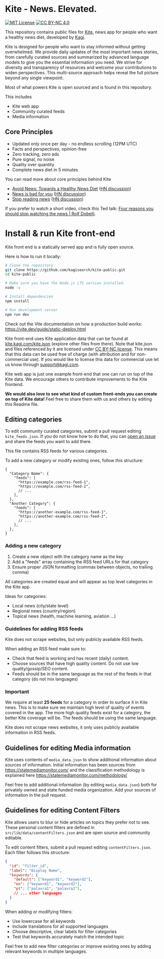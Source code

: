# Kite - News. Elevated.

[![MIT License](https://img.shields.io/badge/License-MIT-green.svg)](https://choosealicense.com/licenses/mit/)
[![CC BY-NC 4.0](https://img.shields.io/badge/License-CC%20BY--NC%204.0-lightgrey.svg)](https://creativecommons.org/licenses/by-nc/4.0/)

This repository contains public files for [Kite](https://kite.kagi.com), news app for people who want a healthy news diet, developed by [Kagi](https://kagi.com).

Kite is designed for people who want to stay informed without getting overwhelmed. We provide daily updates of the most important news stories, from carefully curated sources and summarized by advanced language models to give you the essential information you need. We strive for diversity and transparency of resources and welcome your contributions to widen perspectives. This multi-source approach helps reveal the full picture beyond any single viewpoint.

Most of what powers Kite is open sourced and is found in this repository.

This includes

- Kite web app
- Community curated feeds
- Media information

## Core Principles

- Updated only once per day - no endless scrolling (12PM UTC)
- Facts and perspectives, opinion-free
- Zero tracking, zero ads
- Pure signal, no noise
- Quality over quantity
- Complete news diet in 5 minutes

You can read more about core principles behind Kite

- [Avoid News: Towards a Healthy News Diet](https://www.gwern.net/docs/culture/2010-dobelli.pdf) ([HN discussion](https://news.ycombinator.com/item?id=21430337))
- [News is bad for you](http://www.theguardian.com/media/2013/apr/12/news-is-bad-rolf-dobelli) ([HN discussion](https://news.ycombinator.com/item?id=6894244))
- [Stop reading news](https://fs.blog/2013/12/stop-reading-news/) ([HN discussion](https://news.ycombinator.com/item?id=19084099))

If you prefer to watch a short video, check this Ted talk: [Four reasons you should stop watching the news | Rolf Dobelli](https://www.youtube.com/watch?v=-miTTiaqFlI).

# Install & run Kite front-end

Kite front end is a statically served app and is fully open source.

Here is how to run it locally:

```bash
# Clone the repository
git clone https://github.com/kagisearch/kite-public.git
cd kite-public

# Make sure you have the Node.js LTS version installed.
node -v

# Install dependencies
npm install

# Run development server
npm run dev
```

Check out the Vite documentation on how a production build works: https://vite.dev/guide/static-deploy.html

Kite front-end uses Kite application data that can be found at [kite.kagi.com/kite.json](https://kite.kagi.com/kite.json) (explore other files from there). Note that kite.json and files referenced by it are licensed under [CC BY-NC license](https://creativecommons.org/licenses/by-nc/4.0/). This means that this data can be used free of charge (with attribution and for non-commercial use). If you would like to license this data for commercial use let us know through support@kagi.com.

Kite web app is just one example front-end that one can run on top of the Kite data. We encourage others to contribute improvements to the Kite frontend.

**We would also love to see what kind of custom front-ends you can create on top of Kite data!** Feel free to share them with us and others by editing this Readme file.

## Editing categories

To edit community curated categories, submit a pull request editing `kite_feeds.json`. If you do not know how to do that, you can [open an issue](https://github.com/kagisearch/kite-public/issues/new/choose) and share the feeds you want to add there.

This file contains RSS feeds for various categories.

To add a new category or modify existing ones, follow this structure:

```jsonc
{
  "Category Name": {
    "feeds": [
      "https://example.com/rss-feed-1",
      "https://example.com/rss-feed-2",
      // ...
    ],
  },
  "Another Category": {
    "feeds": [
      "https://another-example.com/rss-feed-1",
      "https://another-example.com/rss-feed-2",
      // ...
    ],
  },
}
```

### Adding a new category

1. Create a new object with the category name as the key
2. Add a "feeds" array containing the RSS feed URLs for that category
3. Ensure proper JSON formatting (commas between objects, no trailing comma)

All categories are created equal and will appear as top level categories in the Kite app.

Ideas for categories:

- Local news (city/state level)
- Regional news (country/region)
- Topical news (health, machine learning, aviation ...)

### Guidelines for adding RSS feeds

Kite does not scrape websites, but only publicly available RSS feeds.

When adding an RSS feed make sure to:

- Check that feed is working and has recent (daily) content.
- Choose sources that have high quality content. Do not use low quality/gossip/SEO content.
- Feeds should be in the same language as the rest of the feeds in that category (do not mix languages)

### Important

We require at least **25 feeds** for a category in order to surface it in Kite news. This is to make sure we maintain high level of quality of events covered in the app. The more high quality feeds exist for a category, the better Kite coverage will be. The feeds should be using the same language.

Kite does not scrape news websites, it only uses publicly available information in RSS feeds.

## Guidelines for editing Media information

Kite uses contents of `media_data.json` to show additional information about sources of information. Initial information has been sources from https://statemediamonitor.com/ and the classification methodology is explained here https://statemediamonitor.com/methodology/

Feel free to add additional information (by editing `media_data.json`) both for privately owned and state funded media organization. Add your sources of information in the pull request.

## Guidelines for editing Content Filters

Kite allows users to blur or hide articles on topics they prefer not to see. These personal content filters are defined in `src/lib/data/contentFilters.json` and are open source and community editable.

To edit content filters, submit a pull request editing `contentFilters.json`. Each filter follows this structure:

```json
{
  "id": "filter_id",
  "label": "Display Name",
  "keywords": {
    "default": ["keyword1", "keyword2"],
    "en": ["keyword1", "keyword2"],
    "pt": ["palavra1", "palavra2"],
    // ... other languages
  }
}
```

When adding or modifying filters:
- Use lowercase for all keywords
- Include translations for all supported languages
- Choose descriptive, clear labels for filter categories
- Test that keywords accurately match the intended topic

Feel free to add new filter categories or improve existing ones by adding relevant keywords in multiple languages.